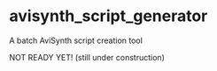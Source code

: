 # avisynth_script_generator
A batch AviSynth script creation tool

NOT READY YET! (still under construction)